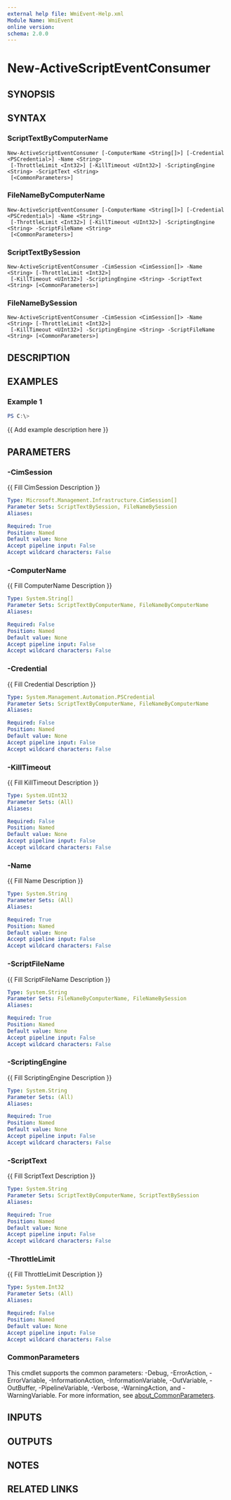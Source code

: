 ```yaml
---
external help file: WmiEvent-Help.xml
Module Name: WmiEvent
online version:
schema: 2.0.0
---
```


# New-ActiveScriptEventConsumer

## SYNOPSIS

## SYNTAX

### ScriptTextByComputerName
```
New-ActiveScriptEventConsumer [-ComputerName <String[]>] [-Credential <PSCredential>] -Name <String>
 [-ThrottleLimit <Int32>] [-KillTimeout <UInt32>] -ScriptingEngine <String> -ScriptText <String>
 [<CommonParameters>]
```

### FileNameByComputerName
```
New-ActiveScriptEventConsumer [-ComputerName <String[]>] [-Credential <PSCredential>] -Name <String>
 [-ThrottleLimit <Int32>] [-KillTimeout <UInt32>] -ScriptingEngine <String> -ScriptFileName <String>
 [<CommonParameters>]
```

### ScriptTextBySession
```
New-ActiveScriptEventConsumer -CimSession <CimSession[]> -Name <String> [-ThrottleLimit <Int32>]
 [-KillTimeout <UInt32>] -ScriptingEngine <String> -ScriptText <String> [<CommonParameters>]
```

### FileNameBySession
```
New-ActiveScriptEventConsumer -CimSession <CimSession[]> -Name <String> [-ThrottleLimit <Int32>]
 [-KillTimeout <UInt32>] -ScriptingEngine <String> -ScriptFileName <String> [<CommonParameters>]
```

## DESCRIPTION

## EXAMPLES

### Example 1
```powershell
PS C:\> 
```

{{ Add example description here }}

## PARAMETERS

### -CimSession
{{ Fill CimSession Description }}

```yaml
Type: Microsoft.Management.Infrastructure.CimSession[]
Parameter Sets: ScriptTextBySession, FileNameBySession
Aliases:

Required: True
Position: Named
Default value: None
Accept pipeline input: False
Accept wildcard characters: False
```

### -ComputerName
{{ Fill ComputerName Description }}

```yaml
Type: System.String[]
Parameter Sets: ScriptTextByComputerName, FileNameByComputerName
Aliases:

Required: False
Position: Named
Default value: None
Accept pipeline input: False
Accept wildcard characters: False
```

### -Credential
{{ Fill Credential Description }}

```yaml
Type: System.Management.Automation.PSCredential
Parameter Sets: ScriptTextByComputerName, FileNameByComputerName
Aliases:

Required: False
Position: Named
Default value: None
Accept pipeline input: False
Accept wildcard characters: False
```

### -KillTimeout
{{ Fill KillTimeout Description }}

```yaml
Type: System.UInt32
Parameter Sets: (All)
Aliases:

Required: False
Position: Named
Default value: None
Accept pipeline input: False
Accept wildcard characters: False
```

### -Name
{{ Fill Name Description }}

```yaml
Type: System.String
Parameter Sets: (All)
Aliases:

Required: True
Position: Named
Default value: None
Accept pipeline input: False
Accept wildcard characters: False
```

### -ScriptFileName
{{ Fill ScriptFileName Description }}

```yaml
Type: System.String
Parameter Sets: FileNameByComputerName, FileNameBySession
Aliases:

Required: True
Position: Named
Default value: None
Accept pipeline input: False
Accept wildcard characters: False
```

### -ScriptingEngine
{{ Fill ScriptingEngine Description }}

```yaml
Type: System.String
Parameter Sets: (All)
Aliases:

Required: True
Position: Named
Default value: None
Accept pipeline input: False
Accept wildcard characters: False
```

### -ScriptText
{{ Fill ScriptText Description }}

```yaml
Type: System.String
Parameter Sets: ScriptTextByComputerName, ScriptTextBySession
Aliases:

Required: True
Position: Named
Default value: None
Accept pipeline input: False
Accept wildcard characters: False
```

### -ThrottleLimit
{{ Fill ThrottleLimit Description }}

```yaml
Type: System.Int32
Parameter Sets: (All)
Aliases:

Required: False
Position: Named
Default value: None
Accept pipeline input: False
Accept wildcard characters: False
```

### CommonParameters
This cmdlet supports the common parameters: -Debug, -ErrorAction, -ErrorVariable, -InformationAction, -InformationVariable, -OutVariable, -OutBuffer, -PipelineVariable, -Verbose, -WarningAction, and -WarningVariable. For more information, see [about_CommonParameters](http://go.microsoft.com/fwlink/?LinkID=113216).

## INPUTS

## OUTPUTS

## NOTES

## RELATED LINKS
